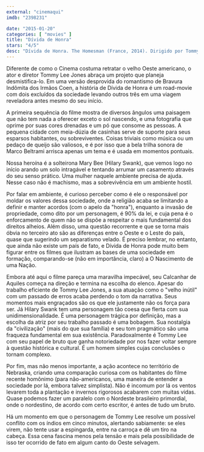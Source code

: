 ```yaml
---
external: "cinemaqui"
imdb: "2398231"

date: "2015-01-20"
categories: [ "movies" ]
title: "Dívida de Honra"
stars: "4/5"
desc: "Dívida de Honra. The Homesman (France, 2014). Dirigido por Tommy Lee Jones. Escrito por Tommy Lee Jones, Kieran Fitzgerald, Wesley A. Oliver, Glendon Swarthout. Com Tommy Lee Jones, Hilary Swank, Grace Gummer, Miranda Otto, Sonja Richter, Jo Harvey Allen, Barry Corbin, David Dencik, William Fichtner. Crítica escrita para o site CinemAqui."
---
```

Diferente de como o Cinema costuma retratar o velho Oeste americano, o ator e diretor Tommy Lee Jones abraça um projeto que planeja desmistifica-lo. Em uma versão desprovida do romantismo de Bravura Indômita dos Irmãos Coen, a história de Dívida de Honra é um road-movie com dois excluídos da sociedade levando outros três em uma viagem reveladora antes mesmo do seu início.

A primeira sequência do filme mostra de diversos ângulos uma paisagem que não tem nada a oferecer exceto o sol nascendo, e uma fotografia que oprime por suas cores drenadas e um pó que consome as pessoas. A pequena cidade com meia-dúzia de casinhas serve de suporte para seus esparsos habitantes, ou sobreviventes. Coisas triviais como música ou um pedaço de queijo são valiosos, e é por isso que a bela trilha sonora de Marco Beltrami arrisca apenas um tema e é usada em momentos pontuais.

Nossa heroína é a solteirona Mary Bee (Hilary Swank), que vemos logo no início arando um solo intragável e tentando arrumar um casamento através do seu senso prático. Uma mulher naquele ambiente precisa de ajuda. Nesse caso não é machismo, mas a sobrevivência em um ambiente hostil.

Por falar em ambiente, é curioso perceber como é ele o responsável por moldar os valores dessa sociedade, onde a religião acaba se limitando a definir e manter acordos (com o apelo da "honra"), enquanto a invasão de propriedade, como dito por um personagem, é 90% da lei, e cuja pena é o enforcamento de quem não se dispõe a respeitar o mais fundamental dos direitos alheios. Além disso, uma questão recorrente e que se torna mais óbvia no terceiro ato são as diferenças entre o Oeste e o Leste do país, quase que sugerindo um separatismo velado.  É preciso lembrar, no entanto, que ainda não existe um país de fato, e Dívida de Honra pode muito bem figurar entre os filmes que ilustram as bases de uma sociedade em formação, comparando-se (não em importância, claro) a O Nascimento de uma Nação.

Embora até aqui o filme pareça uma maravilha impecável, seu Calcanhar de Aquiles começa na direção e termina na escolha do elenco. Apesar do trabalho eficiente de Tommy Lee Jones, a sua atuação como o "velho inútil" com um passado de erros acaba perdendo o tom da narrativa. Seus momentos mais engraçados são os que ele justamente não os força para ser. Já Hilary Swank tem uma personagem tão coesa que flerta com sua unidimensionalidade. É uma personagem trágica por definição, mas a escolha da atriz por seu trabalho passado é uma bobagem. Sua nostalgia da "civilização" (mais do que sua família) e seu tom pragmático são uma fraqueza fundamental em sua existência. Paradoxalmente é Tommy Lee com seu papel de bruto que ganha notoriedade por nos fazer voltar sempre à questão histórica e cultural. É um homem simples cujas conclusões o tornam complexo.

Por fim, mas não menos importante, a ação acontece no território de Nebraska, criando uma comparação curiosa com os habitantes do filme recente homônimo (para não-americanos, uma maneira de entender a sociedade por lá, embora talvez simplista). Não é incomum por lá os ventos levarem toda a plantação e invernos rigorosos acabarem com muitas vidas. Quase podemos fazer um paralelo com o Nordeste brasileiro primordial, onde o nordestino, de acordo com certo escritor, é antes de tudo um bruto.

Há um momento em que o personagem de Tommy Lee resolve um possível conflito com os índios em cinco minutos, alertando sabiamente: se eles virem, não tente usar a espingarda, entre na carroça e dê um tiro na cabeça. Essa cena fascina menos pela tensão e mais pela possibilidade de isso ter ocorrido de fato em algum canto do Oeste selvagem.
